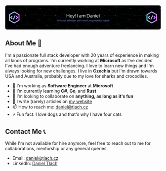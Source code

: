 ![Hi, I'm Daniel, a passionate full stack developer 🚀 from Czechia](github-header-image.png)

## About Me 🚀

I'm a passionate full stack developer with 20 years of experience in making all kinds of programs.
I'm currently working at **Microsoft** as I've decided I've had enough adventure freelancing.
I love to learn new things and I'm always looking for new challenges. I live in **Czechia**
but I'm drawn towards USA and Australia, probably due to my love for sharks and crocodiles.

- 🔧 I'm working as **Software Engineer** at **Microsoft**
- 🌱 I’m currently learning **C#**, **Go**, and **Rust**
- 👯 I’m looking to collaborate on **anything, as long as it's fun**
- 📝 I write (rarely) articles on [my website](https://daniel.tlach.cz)
- 📫 How to reach me: [daniel@tlach.cz](mailto:daniel@tlach.cz)
- ⚡ Fun fact: I love dogs and that's why I have four cats

## Contact Me 📞

While I'm not available for hire anymore, feel free to reach out to me
for collaborations, mentorship or any general queries.

- Email: [daniel@tlach.cz](mailto:daniel@tlach.cz)
- LinkedIn: [Daniel Tlach](https://www.linkedin.com/in/danieltlach/)
